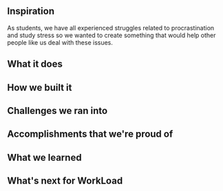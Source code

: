## Inspiration
As students, we have all experienced struggles related to procrastination and study stress so we wanted to create something that would help other people like us deal with these issues.
## What it does

## How we built it

## Challenges we ran into

## Accomplishments that we're proud of

## What we learned

## What's next for WorkLoad
